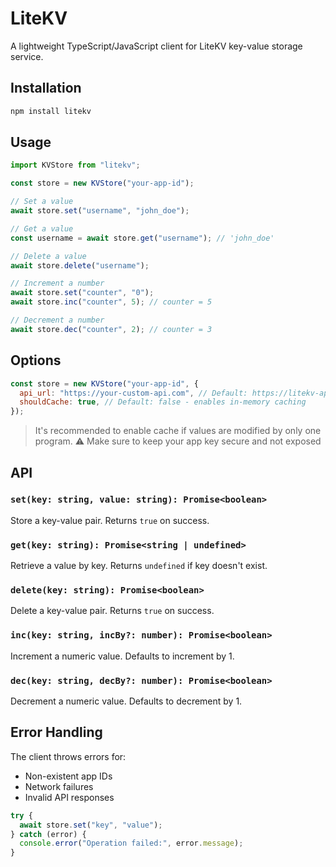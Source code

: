 # LiteKV

A lightweight TypeScript/JavaScript client for LiteKV key-value storage service.

## Installation

```bash
npm install litekv
```

## Usage

```javascript
import KVStore from "litekv";

const store = new KVStore("your-app-id");

// Set a value
await store.set("username", "john_doe");

// Get a value
const username = await store.get("username"); // 'john_doe'

// Delete a value
await store.delete("username");

// Increment a number
await store.set("counter", "0");
await store.inc("counter", 5); // counter = 5

// Decrement a number
await store.dec("counter", 2); // counter = 3
```

## Options

```javascript
const store = new KVStore("your-app-id", {
  api_url: "https://your-custom-api.com", // Default: https://litekv-api.onrender.com
  shouldCache: true, // Default: false - enables in-memory caching
});
```

> It's recommended to enable cache if values are modified by only one program.
⚠️ Make sure to keep your app key secure and not exposed


## API

### `set(key: string, value: string): Promise<boolean>`

Store a key-value pair. Returns `true` on success.

### `get(key: string): Promise<string | undefined>`

Retrieve a value by key. Returns `undefined` if key doesn't exist.

### `delete(key: string): Promise<boolean>`

Delete a key-value pair. Returns `true` on success.

### `inc(key: string, incBy?: number): Promise<boolean>`

Increment a numeric value. Defaults to increment by 1.

### `dec(key: string, decBy?: number): Promise<boolean>`

Decrement a numeric value. Defaults to decrement by 1.

## Error Handling

The client throws errors for:

- Non-existent app IDs
- Network failures
- Invalid API responses

```javascript
try {
  await store.set("key", "value");
} catch (error) {
  console.error("Operation failed:", error.message);
}
```
